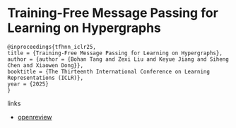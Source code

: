 # Training-Free Message Passing for Learning on Hypergraphs

```
@inproceedings{tfhnn_iclr25,
title = {Training-Free Message Passing for Learning on Hypergraphs},
author = {author = {Bohan Tang and Zexi Liu and Keyue Jiang and Siheng Chen and Xiaowen Dong}},
booktitle = {The Thirteenth International Conference on Learning Representations (ICLR)},
year = {2025}
}
```

links
- [openreview](https://openreview.net/forum?id=4AuyYxt7A2)
